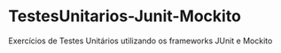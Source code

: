 # TestesUnitarios-Junit-Mockito
Exercícios de Testes Unitários utilizando os frameworks JUnit e Mockito
